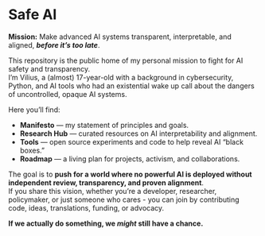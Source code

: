 # Safe AI

**Mission:** Make advanced AI systems transparent, interpretable, and aligned, ***before it’s too late***.

This repository is the public home of my personal mission to fight for AI safety and transparency.  
I’m Vilius, a (almost) 17-year-old with a background in cybersecurity, Python, and AI tools who had an existential wake up call about the dangers of uncontrolled, opaque AI systems.

Here you’ll find:

- **Manifesto** — my statement of principles and goals.
- **Research Hub** — curated resources on AI interpretability and alignment.
- **Tools** — open source experiments and code to help reveal AI “black boxes.”
- **Roadmap** — a living plan for projects, activism, and collaborations.

The goal is to **push for a world where no powerful AI is deployed without independent review, transparency, and proven alignment**.  
If you share this vision, whether you’re a developer, researcher, policymaker, or just someone who cares - you can join by contributing code, ideas, translations, funding, or advocacy.

**If we actually do something, we *might* still have a chance.**
